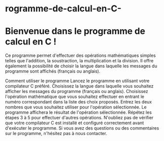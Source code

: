 # rogramme-de-calcul-en-C-

# Bienvenue dans le programme de calcul en C !

Ce programme permet d'effectuer des opérations mathématiques simples telles que l'addition, la soustraction, la multiplication et la division. Il offre également la possibilité de choisir la langue dans laquelle les messages du programme sont affichés (français ou anglais).

Comment utiliser le programme
Lancez le programme en utilisant votre compilateur C préféré.
Choisissez la langue dans laquelle vous souhaitez afficher les messages du programme (français ou anglais).
Choisissez l'opération mathématique que vous souhaitez effectuer en entrant le numéro correspondant dans la liste des choix proposés.
Entrez les deux nombres que vous souhaitez utiliser pour l'opération sélectionnée.
Le programme affichera le résultat de l'opération sélectionnée.
Répétez les étapes 3 à 5 pour effectuer d'autres opérations.
N'oubliez pas de vérifier que votre compilateur C est installé et configuré correctement avant d'exécuter le programme. Si vous avez des questions ou des commentaires sur le programme, n'hésitez pas à nous contacter.
